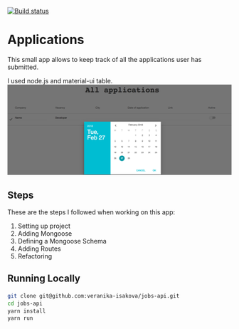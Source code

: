[![Build status](https://ci.appveyor.com/api/projects/status/rw5ekundgubm1obl?svg=true)](https://ci.appveyor.com/project/veranika-isakova/jobs-api)
# Applications
This small app allows to keep track of all the applications user has submitted. 

I used node.js and material-ui table.
[![](https://github.com/veranika-isakova/jobs-api/blob/master/images/screenshot.png?raw=true)](https://github.com/veranika-isakova/jobs-api/blob/master/images/screenshot.png?raw=true)

## Steps

These are the steps I followed when working on this app:

1. Setting up project
2. Adding Mongoose 
3. Defining a Mongoose Schema
4. Adding Routes
5. Refactoring

## Running Locally
```bash
git clone git@github.com:veranika-isakova/jobs-api.git
cd jobs-api
yarn install
yarn run
```
